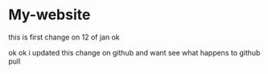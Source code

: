 # My-website
this  is first change on 12 of jan ok

ok ok
i updated this change on github and want see what happens to github pull
